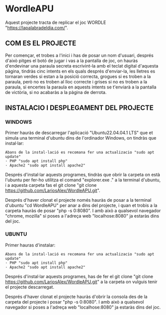 # WordleAPU

Aquest projecte tracta de replicar el joc WORDLE "https://lapalabradeldia.com/".

## COM ES EL PROJECTE

 Per començar, et trobes a l'inici i has de posar un nom d'usuari, després d'això pitges el botó de jugar i vas a la pantalla de joc, on hauràs d'endevinar una paraula secreta escrivint-la amb el teclat digital d'aquesta pàgina, tindràs cinc intents en els quals després d'enviar-la, les lletres es tornaran verdes si estan a la posició correcta, grogues si es troben a la paraula, però no es troben al lloc correcte i grises si no es troben a la paraula, si encertes la paraula en aquests intents se t'enviarà a la pantalla de victòria, si no acabaràs a la pàgina de derrota.

## INSTALACIO I DESPLEGAMENT DEL PROJECTE

### WINDOWS

Primer hauràs de descarregar l'aplicació "Ubuntu22.04.04.1 LTS" que et simula una terminal d'ubuntu dins de l'ordinador Windows, on tindràs que instal·lar:
    
    Abans de la instal·lació es recomana fer una actualizacio "sudo apt update"
    · PHP "sudo apt install php"
    · Apache2 "sudo apt install apache2"

Després d'instal·lar aquests programes, tindràs que obrir la carpeta on està l'ubuntu per fer-ho utilitza el comand "explorer.exe ." a la terminal d'ubuntu, i a aquesta carpeta fas el git clone "git clone https://github.com/LariosAlex/WordleAPU.git".

Després d'haver clonat el projecte només hauràs de posar a la terminal d'ubuntu "cd WordleAPU" per anar a dins del projecte, i quan et trobis a la carpeta hauràs de posar "php -s 0:8080". I amb això a qualsevol navegador "chrome, mozilla" si poses a l'adreça web "localhose:8080" ja estaràs dins del joc.


### UBUNTU

Primer hauras d'instalar:

    Abans de la instal·lació es recomana fer una actualizacio "sudo apt update"
    · PHP "sudo apt install php"
    · Apache2 "sudo apt install apache2"

Després d'instal·lar aquests programes, has de fer el git clone "git clone https://github.com/LariosAlex/WordleAPU.git" a la carpeta on vulguis tenir el projecte descarregat.

Després d'haver clonat el projecte hauràs d'obrir la consola des de la carpeta del projecte i posar "php -s 0:8080". I amb això a qualsevol navegador si poses a l'adreça web "localhose:8080" ja estaràs dins del joc.